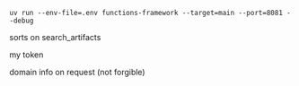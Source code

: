 ```
uv run --env-file=.env functions-framework --target=main --port=8081 --debug
```

sorts on search_artifacts

my token

domain info on request (not forgible)